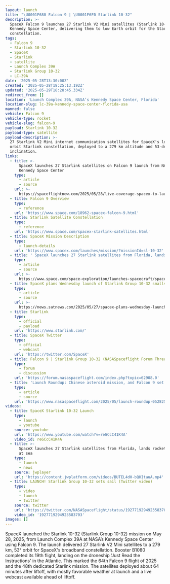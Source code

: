 ```yaml
---
layout: launch
title: "\U0001F680 Falcon 9 | \U0001F6F0 Starlink 10-32"
description: >-
  SpaceX Falcon 9 launches 27 Starlink V2 Mini satellites (Starlink 10-32) from
  Kennedy Space Center, delivering them to low Earth orbit for the Starlink
  constellation.
tags:
  - Falcon 9
  - Starlink 10-32
  - SpaceX
  - Starlink
  - satellite
  - Launch Complex 39A
  - Starlink Group 10-32
  - LC-39A
date: '2025-05-28T13:30:00Z'
created: '2025-05-28T18:25:13.192Z'
updated: '2025-05-29T18:28:45.334Z'
redirect_from: []
location: 'Launch Complex 39A, NASA’s Kennedy Space Center, Florida'
location-slug: lc-39a-kennedy-space-center-florida-usa
manned: false
vehicle: Falcon 9
vehicle-type: rocket
vehicle-slug: falcon-9
payload: Starlink 10-32
payload-type: satellite
payload-description: >-
  27 Starlink V2 Mini internet communication satellites for SpaceX's low Earth
  orbit Starlink constellation, deployed to a 279 km altitude and 53-degree
  inclination.
links:
  - title: >-
      SpaceX launches 27 Starlink satellites on Falcon 9 launch from NASA’s
      Kennedy Space Center
    type:
      - article
      - source
    url: >-
      https://spaceflightnow.com/2025/05/28/live-coverage-spacex-to-launch-27-starlink-satellites-on-falcon-9-launch-from-nasas-kennedy-space-center/
  - title: Falcon 9 Overview
    type:
      - reference
    url: 'https://www.space.com/18962-spacex-falcon-9.html'
  - title: Starlink Satellite Constellation
    type:
      - reference
    url: 'https://www.space.com/spacex-starlink-satellites.html'
  - title: SpaceX Mission Description
    type:
      - launch-details
    url: 'https://www.spacex.com/launches/mission/?missionId=sl-10-32'
  - title: ' SpaceX launches 27 Starlink satellites from Florida, lands rocket on ship at sea '
    type:
      - article
      - source
    url: >-
      https://www.space.com/space-exploration/launches-spacecraft/spacex-starlink-10-32-b1080-ksc-jrti
  - title: SpaceX plans Wednesday launch of Starlink Group 10-32 smallsats
    type:
      - article
      - source
    url: >-
      https://news.satnews.com/2025/05/27/spacex-plans-wednesday-launch-of-starlink-group-10-32-smallsats/
  - title: Starlink
    type:
      - official
      - payload
    url: 'https://www.starlink.com/'
  - title: SpaceX Twitter
    type:
      - official
      - webcast
    url: 'https://twitter.com/SpaceX'
  - title: Falcon 9 | Starlink Group 10-32 (NASASpaceflight Forum Thread)
    type:
      - forum
      - discussion
    url: 'https://forum.nasaspaceflight.com/index.php?topic=62908.0'
  - title: 'Launch Roundup: Chinese asteroid mission, and Falcon 9 set to launch'
    type:
      - article
      - source
    url: 'https://www.nasaspaceflight.com/2025/05/launch-roundup-052825/'
videos:
  - title: SpaceX Starlink 10-32 Launch
    type:
      - launch
      - youtube
    source: youtube
    url: 'https://www.youtube.com/watch?v=reGCcC41K4A'
    video_id: reGCcC41K4A
  - title: >-
      SpaceX launches 27 Starlink satellites from Florida, lands rocket on ship
      at sea
    type:
      - launch
      - news
    source: jwplayer
    url: 'https://content.jwplatform.com/videos/BUTEL4dH-bQHItauA.mp4'
  - title: LAUNCH! Starlink Group 10-32 sets sail (Twitter video)
    type:
      - video
      - launch
      - twitter
    source: twitter
    url: 'https://twitter.com/NASASpaceflight/status/1927719294923583703'
    video_id: '1927719294923583703'
images: []
---
```

SpaceX launched the Starlink 10-32 (Starlink Group 10-32) mission on May 28, 2025, from Launch Complex 39A at NASA’s Kennedy Space Center using Falcon 9. The launch delivered 27 Starlink V2 Mini satellites to a 279 km, 53° orbit for SpaceX's broadband constellation. Booster B1080 completed its 19th flight, landing on the droneship 'Just Read the Instructions' in the Atlantic. This marked the 64th Falcon 9 flight of 2025 and the 48th dedicated Starlink mission. The satellites deployed about 64 minutes after liftoff, with mostly favorable weather at launch and a live webcast available ahead of liftoff.
